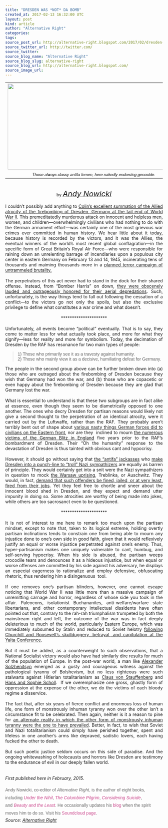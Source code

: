 ```yaml
---
title: "DRESDEN WAS *NOT* DA BOMB"
created_at: 2017-02-13 16:32:00 UTC
layout: post
kind: article
author: "Alternative Right"
categories: 
tags: 
source_post_url: http://alternative-right.blogspot.com/2017/02/dresden-was-not-da-bomb.html
source_twitter_url: http://twitter.com/
source_twitter: 
source_blog_name: "Alternative Right"
source_blog_slug: alternative-right
source_blog_url: http://alternative-right.blogspot.com/
source_image_url: 
---
```

<div dir="ltr" style="text-align: left;" trbidi="on"><div class="MsoNormal"></div><table align="center" cellpadding="0" cellspacing="0" class="tr-caption-container" style="margin-left: auto; margin-right: auto; text-align: center;"><tbody><tr><td style="text-align: center;"><a href="http://4.bp.blogspot.com/-UW8QCdLZYWI/VOPLpwrqMVI/AAAAAAAAAqA/z0yDc8yW_pE/s1600/bombergate.jpg" imageanchor="1" style="margin-left: auto; margin-right: auto;"><img border="0" height="275" src="https://4.bp.blogspot.com/-UW8QCdLZYWI/VOPLpwrqMVI/AAAAAAAAAqA/z0yDc8yW_pE/s1600/bombergate.jpg" width="550" /></a></td></tr><tr><td class="tr-caption" style="text-align: center;"><span style="font-family: &quot;helvetica neue&quot; , &quot;arial&quot; , &quot;helvetica&quot; , sans-serif; font-size: small;"><i>Those always classy antifa femen, here nakedly endorsing genocide.</i></span></td></tr></tbody></table><div class="MsoNormal"><div style="text-align: center;"><br />by<i> <a href="http://alternative-right.blogspot.com/search/label/Andy%20Nowicki" target="_blank"><span style="font-size: x-large;">Andy Nowicki</span></a></i></div></div><div class="MsoNormal"><br /></div><div class="MsoNormal"><div style="text-align: justify;">I couldn’t possibly add anything to <a href="http://alternative-right.blogspot.com/2017/02/bombing-germany-russia-and-america-in.html" target="_blank">Colin’s excellent summation of the Allied atrocity of the firebombing of Dresden, Germany at the tail end of World War II</a>. This premeditatedly murderous attack on innocent and helpless men, women, and children—overwhelmingly civilians who had nothing to do with the German armament effort—was certainly one of the most grievous war crimes ever committed in human history. We hear little about it today, because history is recorded by the victors, and it was the Allies, the eventual winners of the world’s most recent global conflagration—in the specific form of Great Britain’s Royal Air Force—who were responsible for raining down an unrelenting barrage of incendiaries upon a populous city center in eastern Germany on February 13 and 14, 1945, incinerating tens of thousands and maiming thousands more in a&nbsp;<a href="http://www.whale.to/b/bombing_ger.html">planned terror campaign of untrammeled brutality.</a><br /><o:p></o:p></div><div style="text-align: justify;"><br /></div></div><div class="MsoNormal"></div><a name='more'></a><div style="text-align: justify;">The perpetrators of this act never had to stand in the dock for their shared offense. Instead, from “Bomber Harris” on down, <a href="http://countdowntozerotime.org/2013/02/14/the-bigger-the-slaughter-th-egreater-the-reward-dresden-bombing-britains-forgotten-war-crime-of-wwii/">they were obscenely lauded and outrageously honored for their aerial depredations</a>. Such, unfortunately, is the way things tend to fall out following the cessation of a conflict—to the victors go not only the spoils, but also the exclusive privilege to define what constitutes a war crime and what doesn’t. &nbsp;</div><div class="MsoNormal"><div style="text-align: justify;"><o:p></o:p></div></div><div class="MsoNormal"><div style="text-align: justify;"><br /></div></div><div class="MsoNormal"><div style="text-align: center;">*********************</div></div><div class="MsoNormal"><div style="text-align: justify;"><br /></div></div><div class="MsoNormal"><div style="text-align: justify;">Unfortunately, all events become “political” eventually. That is to say, they come to matter less for what actually took place, and more for what they signify—less for reality and more for symbolism. Today, the decimation of Dresden by the RAF has resonance for two main types of people:</div></div><div class="MsoNormal"><blockquote class="tr_bq" style="text-align: justify;"><span style="font-family: &quot;trebuchet ms&quot; , sans-serif;">1) Those who primarily see it as a travesty against humanity.<br />2) Those who mainly view it as a decisive, humiliating defeat for Germany.</span></blockquote></div><div class="MsoNormal"><div style="text-align: justify;">The people in the second group above can be further broken down into (a) those who are outraged about the firebombing of Dresden because they wish that Germany had won the war, and (b) those who are copacetic or even happy about the firebombing of Dresden because they are glad that Germany lost the war.<o:p></o:p></div></div><div class="MsoNormal"><div style="text-align: justify;"><br /></div></div><div class="MsoNormal"><div style="text-align: justify;">What is essential to understand is that these two subgroups are in fact alike at essence, even though they seem to be diametrically opposed to one another. The ones who decry Dresden for partisan reasons would likely not give a second thought to the perpetration of an identical atrocity, were it carried out by the Luftwaffe, rather than the RAF. They probably aren’t terribly bent out of shape about <a href="http://en.wikipedia.org/wiki/War_crimes_of_the_Wehrmacht">various nasty things German forces did to civilians on the Eastern front</a>, nor are they &nbsp;inclined to mourn&nbsp;<a href="http://www.bbc.co.uk/history/worldwars/wwtwo/ff3_blitz.shtml">the numerous victims of the German Blitz in England</a> five years prior to the RAF’s bombardment of Dresden. Their “Oh the humanity” response to the devastation of Dresden is thus tainted with obvious cant and hypocrisy.<o:p></o:p></div></div><div class="MsoNormal"><div style="text-align: justify;"><br /></div></div><div class="MsoNormal"><div style="text-align: justify;">However, it should go without saying that <a href="http://www.wvwnews.net/content/index.php?/news_story/watching_the_defectives_encounters_with_the_antifa.html">the “antifa” jackasses</a>&nbsp;who <a href="http://www.focus.de/politik/deutschland/bomber-harris-do-it-again-dieser-nackt-protest-gegen-pegida-schockt-dresden_id_4420184.html">make Dresden into a punch-line to “troll” Nazi sympathizers</a> are equally as barren of principle. They would certainly get into a snit were the Nazi sympathizers in question to mock&nbsp;<a href="http://www.warsawuprising.com/timeline.htm">the Warsaw uprising</a>, Treblinka, or Auschwitz. They would, in fact, <a href="http://www.rense.com/general67/whatm.htm">demand that such offenders be fined, jailed, or at very least, fired from their jobs</a>.&nbsp;Yet they feel free to chortle and sneer about the innocent blood shed in Dresden, and they expect and demand utter impunity in doing so. Some atrocities are worthy of being made into jokes, while others are too sacrosanct even to be questioned. <o:p></o:p></div></div><div class="MsoNormal"><div style="text-align: justify;"><br /></div></div><div class="MsoNormal"><div style="text-align: center;">*********************<o:p></o:p></div></div><div class="MsoNormal"><div style="text-align: justify;"><br /></div></div><div class="MsoNormal"><div style="text-align: justify;">It is not of interest to me here to remark too much upon the partisan mindset, except to note that, taken to its logical extreme, holding overtly partisan inclinations tends to constrain one from being able to mourn any injustice done to one’s own side in good faith, given that it would reflexively justify an equal or worse injustice perpetrated against one’s enemy. Thus, hyper-partisanism makes one uniquely vulnerable to cant, humbug, and self-serving hypocrisy. When his side is abused, the partisan weeps crocodile tears and denounces it as a hideous injustice, but when equal or worse offenses are committed by his side against his adversary, he displays an especial eagerness to rationalize and employ defensive, obfuscating rhetoric, thus rendering him a disingenuous &nbsp;tool.<o:p></o:p></div></div><div class="MsoNormal"><div style="text-align: justify;"><br /></div></div><div class="MsoNormal"><div style="text-align: justify;">If one removes one’s partisan blinders, however, one cannot escape noticing that World War II was little more than a massive campaign of unremitting carnage and horror, regardless of whose side you took in the affair. Paleocons, isolationist Buchananites, anti-welfare/warfare state libertarians, and other contemporary intellectual dissidents have often pointed out that, contrary to the rah-rah triumphalism trumpeted by both the mainstream right and left, the outcome of the war was in fact deeply deleterious to much of the world, particularly Eastern Europe, which was immediately subsumed by Stalin and reduced to Soviet helotry <a href="http://polishgreatness.blogspot.com/2012/02/yalta-conference-secrets-lies-and.html">following Churchill and Roosevelt’s skullduggery, betrayal, and capitulation at the Yalta Conference</a>.</div></div><div class="MsoNormal"><div style="text-align: justify;"><br /></div></div><div class="MsoNormal"><div style="text-align: justify;">But it must be added, as a counterweight to such observations, that a National Socialist victory would also have had similarly dire results for much of the population of Europe. In the post-war world, a man like <a href="http://en.wikipedia.org/wiki/Aleksandr_Solzhenitsyn">Alexander Solzhenitsyn</a>&nbsp;emerged as a gusty and courageous witness against the pathological tyranny of Bolshevism, but no less righteous were such stalwarts against Hitlerian totalitarianism as <a href="http://www.bbc.com/news/magazine-28330605">Claus von Stauffenberg</a> and <a href="http://en.wikipedia.org/wiki/Hans_and_Sophie_Scholl">Hans and Sophie Scholl</a>. &nbsp;If we overemphasize one gross, ghastly form of oppression at the expense of the other, we do the victims of each bloody regime a disservice. <o:p></o:p></div></div><div class="MsoNormal"><div style="text-align: justify;"><br /></div></div><div class="MsoNormal"><div style="text-align: justify;">The fact that, after six years of fierce conflict and enormous loss of human life, one form of monstrously inhuman tyranny won over the other isn’t a circumstance fit to be celebrated. Then again, neither is it a reason to pine for&nbsp;<a href="http://www.theguardian.com/books/2012/mar/30/guardian-bookclub-fatherland-robert-harris">an alternate reality in which the other form of monstrously inhuman tyranny were the one to have prevailed</a>. Better, in fact, to wish that Soviet and Nazi totalitarianism could simply have perished together, spent and lifeless in one another’s arms like depraved, sadistic lovers, each having fucked the other to death. <o:p></o:p></div></div><div style="text-align: justify;"><br /></div><div class="MsoNormal"><div style="text-align: justify;">But such poetic justice seldom occurs on this side of paradise. And the ongoing whitewashing of holocausts and horrors like Dresden are testimony to the endurance of evil in our deeply fallen world.&nbsp;<o:p></o:p><br /><br /><br /><i>First published here in February, 2015.</i></div><div style="text-align: justify;"><br /></div><span style="background-color: white; color: #666666; font-family: &quot;arial&quot; , &quot;helvetica&quot; , sans-serif; line-height: 24.6399993896484px; text-align: justify;">Andy Nowicki, co-editor of&nbsp;</span><i style="background-color: white; color: #666666; font-family: Arial, Helvetica, sans-serif; line-height: 24.6399993896484px; text-align: justify;">Alternative Right</i><span style="background-color: white; color: #666666; font-family: &quot;arial&quot; , &quot;helvetica&quot; , sans-serif; line-height: 24.6399993896484px; text-align: justify;">, is the author of eight books, including&nbsp;</span><i style="background-color: white; color: #666666; font-family: Arial, Helvetica, sans-serif; line-height: 24.6399993896484px; text-align: justify;"><a href="http://en.metapedia.org/wiki/Under_the_Nihil" style="color: #c9488c; text-decoration: none;" target="_blank">Under the Nihil</a></i><span style="background-color: white; color: #666666; font-family: &quot;arial&quot; , &quot;helvetica&quot; , sans-serif; line-height: 24.6399993896484px; text-align: justify;">,&nbsp;</span><i style="background-color: white; color: #666666; font-family: Arial, Helvetica, sans-serif; line-height: 24.6399993896484px; text-align: justify;"><a href="https://www.youtube.com/watch?v=F_SClpoYr8I" style="color: #c9488c; text-decoration: none;" target="_blank">The Columbine Pilgrim</a></i><span style="background-color: white; color: #666666; font-family: &quot;arial&quot; , &quot;helvetica&quot; , sans-serif; line-height: 24.6399993896484px; text-align: justify;">,&nbsp;</span><i style="background-color: white; color: #666666; font-family: Arial, Helvetica, sans-serif; line-height: 24.6399993896484px; text-align: justify;"><a href="http://mrda.livejournal.com/145152.html" style="color: #c9488c; text-decoration: none;" target="_blank">Considering Suicide</a></i><span style="background-color: white; color: #666666; font-family: &quot;arial&quot; , &quot;helvetica&quot; , sans-serif; line-height: 24.6399993896484px; text-align: justify;">, and&nbsp;</span><i style="background-color: white; color: #666666; font-family: Arial, Helvetica, sans-serif; line-height: 24.6399993896484px; text-align: justify;"><a href="http://alternative-right.blogspot.com/2014/02/beauty-and-least.html" style="color: #c9488c; text-decoration: none;" target="_blank">Beauty and the Least</a></i><span style="background-color: white; color: #666666; font-family: &quot;arial&quot; , &quot;helvetica&quot; , sans-serif; line-height: 24.6399993896484px; text-align: justify;">. He occasionally updates his&nbsp;</span><a href="https://www.blogger.com/blogin.g?blogspotURL=http://www.andynowicki.blogspot.jp/" style="background-color: white; color: #c9488c; font-family: Arial, Helvetica, sans-serif; line-height: 24.6399993896484px; text-align: justify; text-decoration: none;" target="_blank">blog</a><span style="background-color: white; color: #666666; font-family: &quot;arial&quot; , &quot;helvetica&quot; , sans-serif; line-height: 24.6399993896484px; text-align: justify;">&nbsp;when the spirit moves him to do so. Visit his&nbsp;</span><a href="https://soundcloud.com/jnow1101" style="background-color: white; color: #c9488c; font-family: Arial, Helvetica, sans-serif; line-height: 24.6399993896484px; text-align: justify; text-decoration: none;" target="_blank">Soundcloud page</a><span style="background-color: white; color: #666666; font-family: &quot;arial&quot; , &quot;helvetica&quot; , sans-serif; line-height: 24.6399993896484px; text-align: justify;">.</span></div></div><img src="http://feeds.feedburner.com/~r/blogspot/SBfLZ/~4/62_0zb7Y4RA" height="1" width="1" alt=""/><div class="">
    <i>Source: <a href="http://alternative-right.blogspot.com/">Alternative Right</a></i>
</div>
